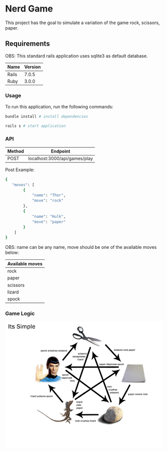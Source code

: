 # Nerd Game

This project has the goal to simulate a variation of the game rock, scissors, paper.

## Requirements

OBS: This standard rails application uses sqlite3 as default database.

| Name | Version | 
|------|---------|
| Rails | 7.0.5 |
| Ruby | 3.0.0 | 

### Usage

To run this application, run the following commands:

```bash
bundle install # install dependencies
```

```bash
rails s # start application
```

### API

| Method | Endpoint                           |
|--------|------------------------------------|
| POST   | localhost:3000/api/games/play      |


Post Example:

```bash
{
   "moves": [
        {
            "name": "Thor",
            "move": "rock"
        },
        {
            "name": "Hulk",
            "move": "paper"
        }
    ]
}
```

OBS: name can be any name, move should be one of the available moves below:


|  Available moves  |
|-------------------|
|      rock         |
|      paper        | 
|      scissors     | 
|      lizard       | 
|      spock        | 


### Game Logic

![alt text](https://github.com/juunys/nerd-game/blob/main/game_logic.jpeg?raw=true)